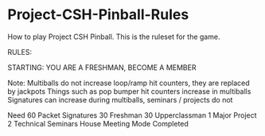 # Project-CSH-Pinball-Rules
How to play Project CSH Pinball. This is the ruleset for the game.

RULES:

STARTING: YOU ARE A FRESHMAN, BECOME A MEMBER

Note: Multiballs do not increase loop/ramp hit counters, they are replaced by jackpots
Things such as pop bumper hit counters increase in multiballs 
Signatures can increase during multiballs, seminars / projects do not

Need 60 Packet Signatures
30 Freshman
30 Upperclassman
1 Major Project
2 Technical Seminars
House Meeting Mode Completed
